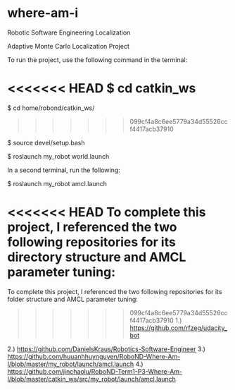 # where-am-i
Robotic Software Engineering Localization

Adaptive Monte Carlo Localization Project

To run the project, use the following command in the terminal:

<<<<<<< HEAD
$ cd catkin_ws
=======
$ cd home/robond/catkin_ws/
>>>>>>> 099cf4a8c6ee5779a34d55526ccf4417acb37910

$ source devel/setup.bash

$ roslaunch my_robot world.launch

In a second terminal, run the following:

$ roslaunch my_robot amcl.launch

<<<<<<< HEAD
To complete this project, I referenced the two following repositories for its directory structure and AMCL parameter tuning:
=======
To complete this project, I referenced the two following repositories for its folder structure and AMCL parameter tuning:

>>>>>>> 099cf4a8c6ee5779a34d55526ccf4417acb37910
1.) https://github.com/rfzeg/udacity_bot

2.) https://github.com/DanielsKraus/Robotics-Software-Engineer
3.) https://github.com/huuanhhuynguyen/RoboND-Where-Am-I/blob/master/my_robot/launch/amcl.launch
4.) https://github.com/jinchaolu/RoboND-Term1-P3-Where-Am-I/blob/master/catkin_ws/src/my_robot/launch/amcl.launch 